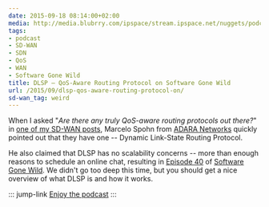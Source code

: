 ```yaml
---
date: 2015-09-18 08:14:00+02:00
media: http://media.blubrry.com/ipspace/stream.ipspace.net/nuggets/podcast/Show_40-Dynamic_Link_State_Protocol_with_Adara.mp3
tags:
- podcast
- SD-WAN
- SDN
- QoS
- WAN
- Software Gone Wild
title: DLSP – QoS-Aware Routing Protocol on Software Gone Wild
url: /2015/09/dlsp-qos-aware-routing-protocol-on/
sd-wan_tag: weird
---
```

When I asked "*Are there any truly* *QoS-aware routing protocols out there?*" in [one of my SD-WAN posts](/2015/07/routing-protocols-and-sd-wan-apples-and/), Marcelo Spohn from [ADARA Networks](http://www.adaranetworks.com) quickly pointed out that they have one -- Dynamic Link-State Routing Protocol.

He also claimed that DLSP has no scalability concerns -- more than enough reasons to schedule an online chat, resulting in [Episode 40](http://media.blubrry.com/ipspace/stream.ipspace.net/nuggets/podcast/Show_40-Dynamic_Link_State_Protocol_with_Adara.mp3) of [Software Gone Wild](http://www.ipspace.net/Podcast/Software_Gone_Wild). We didn't go too deep this time, but you should get a nice overview of what DLSP is and how it works.

::: jump-link
[Enjoy the podcast](http://media.blubrry.com/ipspace/stream.ipspace.net/nuggets/podcast/Show_40-Dynamic_Link_State_Protocol_with_Adara.mp3)
:::
